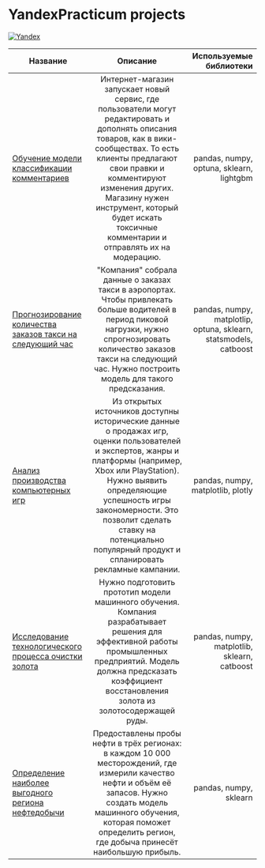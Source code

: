 # YandexPracticum projects

[![Yandex](https://github.com/ChipChik22/repository/blob/main/ya.png)](https://practicum.yandex.ru/)

| Название | Описание | Используемые библиотеки |
| ------------- |:------------------:| -----:|
| [Обучение модели классификации комментариев](https://github.com/ChipChik22/repository/tree/main/Comments)     | Интернет-магазин запускает новый сервис, где пользователи могут редактировать и дополнять описания товаров, как в вики-сообществах. То есть клиенты предлагают свои правки и комментируют изменения других. Магазину нужен инструмент, который будет искать токсичные комментарии и отправлять их на модерацию.   |  pandas, numpy, optuna, sklearn, lightgbm  |
| [Прогнозирование количества заказов такси на следующий час](https://github.com/ChipChik22/repository/tree/main/TimeSeries)    |"Компания" собрала данные о заказах такси в аэропортах. Чтобы привлекать больше водителей в период пиковой нагрузки, нужно спрогнозировать количество заказов такси на следующий час. Нужно построить модель для такого предсказания. |  pandas, numpy, matplotlip, optuna, sklearn, statsmodels, catboost   |
| [Анализ производства компьютерных игр](https://github.com/ChipChik22/repository/tree/main/Analize)  | Из открытых источников доступны исторические данные о продажах игр, оценки пользователей и экспертов, жанры и платформы (например, Xbox или PlayStation). Нужно выявить определяющие успешность игры закономерности. Это позволит сделать ставку на потенциально популярный продукт и спланировать рекламные кампании.         |  pandas, numpy, matplotlib, plotly    |
| [Исследование технологического процесса очистки золота](https://github.com/ChipChik22/repository/tree/main/predict_gold_from_ora)  | Нужно подготовить прототип модели машинного обучения. Компания разрабатывает решения для эффективной работы промышленных предприятий. Модель должна предсказать коэффициент восстановления золота из золотосодержащей руды.     |  pandas, numpy, matplotlib, sklearn, catboost    |
| [Определение наиболее выгодного региона нефтедобычи](https://github.com/ChipChik22/repository/tree/main/location_selection)  | Предоставлены пробы нефти в трёх регионах: в каждом 10 000 месторождений, где измерили качество нефти и объём её запасов. Нужно создать модель машинного обучения, которая поможет определить регион, где добыча принесёт наибольшую прибыль. |  pandas, numpy, sklearn   |
